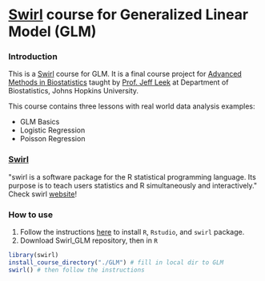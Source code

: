 [Swirl](http://swirlstats.com/) course for Generalized Linear Model (GLM)
==============================================
### Introduction
This is a [Swirl](http://swirlstats.com/) course for GLM. It is a final course project for [Advanced Methods in Biostatistics](https://github.com/jtleek/jhsph753and4) taught by [Prof. Jeff Leek](http://jtleek.com/) at Department of Biostatistics, Johns Hopkins University.

This course contains three lessons with real world data analysis examples:
* GLM Basics
* Logistic Regression
* Poisson Regression

### [Swirl](http://swirlstats.com/)

"swirl is a software package for the R statistical programming language. Its purpose is to teach users statistics and R simultaneously and interactively." Check swirl [website](http://swirlstats.com/)!

### How to use
1. Follow the instructions [here](http://swirlstats.com/students.html) to install `R`, `Rstudio`, and `swirl` package.
2. Download Swirl_GLM repository, then in `R`

```r
library(swirl)
install_course_directory("./GLM") # fill in local dir to GLM
swirl() # then follow the instructions
```

